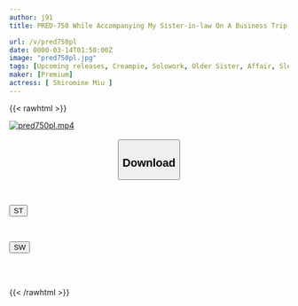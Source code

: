 ```yaml
---
author: j91
title: PRED-750 While Accompanying My Sister-in-law On A Business Trip, A Sudden Downpour Left Us In The Same Room... I Couldn't Stop Cumming At Her Wet, See-through Figure Until The Morning Came... Shiramine Miu

url: /v/pred750pl
date: 0000-03-14T01:50:00Z
image: "pred750pl.jpg"
tags: [Upcoming releases, Creampie, Solowork, Older Sister, Affair, Slender, Hotel	]
maker: [Premium]
actress: [ Shiromine Miu ]
---
```



{{< rawhtml >}}

<div class="video" data-videoid="pending_link.html">
    <a href="javascript:;">
        <img src="/v/pred750pl/pred750pl.jpg" width="WIDTH" height="HEIGHT" alt="pred750pl.mp4" loading="lazy">
    </a>
</div>

<script type="text/javascript" src="https://j91.asia/asset/on-demand-pend.js"></script>

<br>
  <link rel="stylesheet" href="https://j91.asia/asset/bs5.css">
  
  <center>
  <button class="btn btn-primary" type="button" data-bs-toggle="collapse" data-bs-target=".multi-collapse" aria-expanded="false" aria-controls="multiCollapseExample1 multiCollapseExample2"><h2>Download</h2></button></center>
</p>
<div class="row">
  <div class="col">
    <div class="collapse multi-collapse" id="multiCollapseExample1">
      <div class="card card-body">
	      	      <br>
<div class="buttons">  
<p><a href="https://j91.asia/pending_link.html" target="_blank"><button class="btn-hover color-3"><i class="fa fa-download"></i> ST</button></a></p></div>
    </div>
  </div>
</div>
  <div class="col">
    <div class="collapse multi-collapse" id="multiCollapseExample2">
      <div class="card card-body">
	      <br>
<div class="buttons">
<p><a href="https://j91.asia/pending_link.html" target="_blank"><button class="btn-hover color-2"><i class="fa fa-download"></i> SW</button></a></p></div>
<br><br>
      </div>
    </div>
  </div>
</div>

{{< /rawhtml >}}
